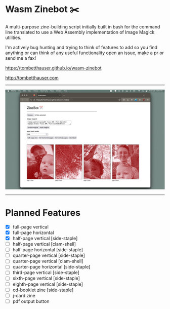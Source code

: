# Wasm Zinebot ✂️

A multi-purpose zine-building script initially built in bash for the command line translated to use a Web Assembly implementation of Image Magick utilities.

I'm actively bug hunting and trying to think of features to add so you find anything or can think of any useful functionality open an issue, make a pr or send me a fax!

https://tombetthauser.github.io/wasm-zinebot

http://tombetthauser.com

---

![zinebot](./assets/readme-image.jpg)

---

# Planned Features
- [X] full-page vertical
- [X] full-page horizontal
- [X] half-page vertical [side-staple]
- [ ] half-page vertical [clam-shell]
- [ ] half-page horizontal [side-staple]
- [ ] quarter-page vertical [side-staple]
- [ ] quarter-page vertical [clam-shell]
- [ ] quarter-page horizontal [side-staple]
- [ ] third-page vertical [side-staple]
- [ ] sixth-page vertical [side-staple]
- [ ] eighth-page vertical [side-staple]
- [ ] cd-booklet zine [side-staple]
- [ ] j-card zine
- [ ] pdf output button